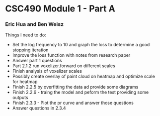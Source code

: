# CSC490 Module 1 - Part A

### Eric Hua and Ben Weisz



Things I need to do:
- Set the log frequency to 10 and graph the loss to determine a good stopping iteration
- Improve the loss function with notes from research paper
- Answer part 1 questions
- Part 2.1.2 run voxelizer.forward on different scales
- Finish analysis of voxelizer scales
- Possibly create overlay of paint cloud on heatmap and optimize scale for heatmap
- Finish 2.2.5 by overfitting the data ad provide some diagrams
- Finish 2.2.6 - traing the model and peform the test providing some outputs
- Finish 2.3.3 - Plot the pr curve and answer those questions
- Answer questions in 2.3.4
